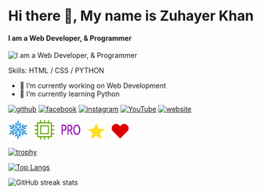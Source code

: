 
# Hi there 👋, My name is Zuhayer Khan
#### I am a Web Developer, & Programmer 
![I am a Web Developer, & Programmer ](https://arturssmirnovs.github.io/github-profile-readme-generator/images/banner.png)


Skills:  HTML / CSS / PYTHON

- 🔭 I’m currently working on Web Development  
- 🌱 I’m currently learning Python 


[<img src='https://cdn.jsdelivr.net/npm/simple-icons@3.0.1/icons/github.svg' alt='github' height='40'>](https://github.com/ZuhayerKhan)  [<img src='https://cdn.jsdelivr.net/npm/simple-icons@3.0.1/icons/facebook.svg' alt='facebook' height='40'>](https://www.facebook.com/meherab.khan.69)  [<img src='https://cdn.jsdelivr.net/npm/simple-icons@3.0.1/icons/instagram.svg' alt='instagram' height='40'>](https://www.instagram.com/zuhayeralways77/)  [<img src='https://cdn.jsdelivr.net/npm/simple-icons@3.0.1/icons/youtube.svg' alt='YouTube' height='40'>](https://www.youtube.com/channel/https://youtube.com/channel/UCWtMJaE_iddfv0YQmlO6wfQ)  [<img src='https://cdn.jsdelivr.net/npm/simple-icons@3.0.1/icons/icloud.svg' alt='website' height='40'>](www.thecosmicwisdom.blogspot.com)  

<a href='https://archiveprogram.github.com/'><img src='https://raw.githubusercontent.com/acervenky/animated-github-badges/master/assets/acbadge.gif' width='40' height='40'></a> <a href='https://docs.github.com/en/developers'><img src='https://raw.githubusercontent.com/acervenky/animated-github-badges/master/assets/devbadge.gif' width='40' height='40'></a> <a href='https://github.com/pricing'><img src='https://raw.githubusercontent.com/acervenky/animated-github-badges/master/assets/pro.gif' width='40' height='40'></a> <a href='https://stars.github.com/'><img src='https://raw.githubusercontent.com/acervenky/animated-github-badges/master/assets/starbadge.gif' width='35' height='35'></a> <a href='https://docs.github.com/en/github/supporting-the-open-source-community-with-github-sponsors'><img src='https://raw.githubusercontent.com/acervenky/animated-github-badges/master/assets/sponsorbadge.gif' width='35' height='35'></a> 

[![trophy](https://github-profile-trophy.vercel.app/?username=ZuhayerKhan)](https://github.com/ryo-ma/github-profile-trophy)

[![Top Langs](https://github-readme-stats.vercel.app/api/top-langs/?username=ZuhayerKhan)](https://github.com/anuraghazra/github-readme-stats)

![GitHub streak stats](https://github-readme-streak-stats.herokuapp.com/?user=ZuhayerKhan)  


<!--
**ZuhayerKhan/ZuhayerKhan** is a ✨ _special_ ✨ repository because its `README.md` (this file) appears on your GitHub profile.

Here are some ideas to get you started:










